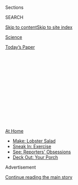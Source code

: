 <div id="app">

<div>

<div>

<div>

<div class="NYTAppHideMasthead css-1q2w90k e1suatyy0">

<div class="section css-ui9rw0 e1suatyy2">

<div class="css-eph4ug er09x8g0">

<div class="css-6n7j50">

</div>

<span class="css-1dv1kvn">Sections</span>

<div class="css-10488qs">

<span class="css-1dv1kvn">SEARCH</span>

</div>

[Skip to content](#site-content)[Skip to site
index](#site-index)

</div>

<div id="masthead-section-label" class="css-1wr3we4 eaxe0e00">

[Science](https://www.nytimes3xbfgragh.onion/section/science)

</div>

<div class="css-10698na e1huz5gh0">

</div>

</div>

<div id="masthead-bar-one" class="section hasLinks css-15hmgas e1csuq9d3">

<div class="css-uqyvli e1csuq9d0">

</div>

<div class="css-1uqjmks e1csuq9d1">

</div>

<div class="css-9e9ivx">

[](https://myaccount.nytimes3xbfgragh.onion/auth/login?response_type=cookie&client_id=vi)

</div>

<div class="css-1bvtpon e1csuq9d2">

[Today’s
Paper](https://www.nytimes3xbfgragh.onion/section/todayspaper)

</div>

</div>

</div>

</div>

<div data-aria-hidden="false">

<div id="site-content" data-role="main">

<div>

<div class="css-1aor85t" style="opacity:0.000000001;z-index:-1;visibility:hidden">

<div class="css-1hqnpie">

<div class="css-epjblv">

<span class="css-17xtcya">[Science](/section/science)</span><span class="css-x15j1o">|</span><span class="css-fwqvlz">Hubble
Marks 30 Years of Seeing a Universe Being Born and
Dying</span>

</div>

<div class="css-k008qs">

<div class="css-1iwv8en">

<span class="css-18z7m18"></span>

<div>

</div>

</div>

<span class="css-1n6z4y">https://nyti.ms/3eUjt0X</span>

<div class="css-1705lsu">

<div class="css-4xjgmj">

<div class="css-4skfbu" data-role="toolbar" data-aria-label="Social Media Share buttons, Save button, and Comments Panel with current comment count" data-testid="share-tools">

  - 
  - 
  - 
  - 
    
    <div class="css-6n7j50">
    
    </div>

  - 

</div>

</div>

</div>

</div>

</div>

</div>

<div class="css-13pd83m">

<div id="NYT_TOP_BANNER_REGION">

<div>

<div id="maps-athome-menu" class="section css-l08pwh interactive-content interactive-size-medium">

<div class="css-17ih8de interactive-body">

<div class="at-home-nav__innerContainer">

<div class="at-home-nav__title">

[At
Home](https://www.nytimes3xbfgragh.onion/spotlight/at-home?action=click&pgtype=Article&state=default&region=TOP_BANNER&context=at_home_menu)

</div>

  - [Make: Lobster
    Salad](https://www.nytimes3xbfgragh.onion/2020/08/14/dining/lobster-salad-recipe.html?action=click&pgtype=Article&state=default&region=TOP_BANNER&context=at_home_menu)
  - [Sneak In:
    Exercise](https://www.nytimes3xbfgragh.onion/2020/08/15/at-home/coronavirus-at-home-quick-exercises.html?action=click&pgtype=Article&state=default&region=TOP_BANNER&context=at_home_menu)
  - [See: Reporters'
    Obsessions](https://www.nytimes3xbfgragh.onion/interactive/2020/at-home/even-more-reporters-editors-diaries-lists-recommendations.html?action=click&pgtype=Article&state=default&region=TOP_BANNER&context=at_home_menu)
  - [Deck Out: Your
    Porch](https://www.nytimes3xbfgragh.onion/2020/08/15/at-home/coronavirus-fall-patio-furniture.html?action=click&pgtype=Article&state=default&region=TOP_BANNER&context=at_home_menu)

</div>

</div>

</div>

</div>

</div>

</div>

<div id="top-wrapper" class="css-1sy8kpn">

<div id="top-slug" class="css-l9onyx">

Advertisement

</div>

[Continue reading the main
story](#after-top)

<div class="ad top-wrapper" style="text-align:center;height:100%;display:block;min-height:250px">

<div id="top" class="place-ad" data-position="top" data-size-key="top">

</div>

</div>

<div id="after-top">

</div>

</div>

<div>

<div id="sponsor-wrapper" class="css-1hyfx7x">

<div id="sponsor-slug" class="css-19vbshk">

Supported by

</div>

[Continue reading the main
story](#after-sponsor)

<div id="sponsor" class="ad sponsor-wrapper" style="text-align:center;height:100%;display:block">

</div>

<div id="after-sponsor">

</div>

</div>

<div class="css-186x18t">

Out There

</div>

<div class="css-1vkm6nb ehdk2mb0">

# Hubble Marks 30 Years of Seeing a Universe Being Born and Dying

</div>

A new image reminds us of what the orbiting observatory has let us see.

<div class="css-79elbk" data-testid="photoviewer-wrapper">

<div class="css-z3e15g" data-testid="photoviewer-wrapper-hidden">

</div>

<div class="css-1a48zt4 ehw59r15" data-testid="photoviewer-children">

![<span class="css-16f3y1r e13ogyst0" data-aria-hidden="true">The giant
red nebula, NGC 2014, and its smaller blue neighbor, NGC 2020, part of
the Large Magellanic Cloud in the Milky Way, about 163,000 light years
away, in this new image by the Hubble Space
Telescope.</span><span class="css-cnj6d5 e1z0qqy90" itemprop="copyrightHolder"><span class="css-1ly73wi e1tej78p0">Credit...</span><span><span>NASA,
ESA and
STScI</span></span></span>](https://static01.graylady3jvrrxbe.onion/images/2020/04/24/science/24SCI-OUTTHERE-HUBBLE1/merlin_171897510_2bd1af61-81c9-47ff-b7be-7177c19c76e1-articleLarge.jpg?quality=75&auto=webp&disable=upscale)

</div>

</div>

<div class="css-18e8msd">

<div class="css-vp77d3 epjyd6m0">

<div class="css-hus3qt ey68jwv0" data-aria-hidden="true">

[![Dennis
Overbye](https://static01.graylady3jvrrxbe.onion/images/2018/07/30/multimedia/author-dennis-overbye/author-dennis-overbye-thumbLarge.png
"Dennis Overbye")](https://www.nytimes3xbfgragh.onion/by/dennis-overbye)

</div>

<div class="css-1baulvz">

By [<span class="css-1baulvz last-byline" itemprop="name">Dennis
Overbye</span>](https://www.nytimes3xbfgragh.onion/by/dennis-overbye)

</div>

</div>

  - April 24,
    2020

  - 
    
    <div class="css-4xjgmj">
    
    <div class="css-d8bdto" data-role="toolbar" data-aria-label="Social Media Share buttons, Save button, and Comments Panel with current comment count" data-testid="share-tools">
    
      - 
      - 
      - 
      - 
        
        <div class="css-6n7j50">
        
        </div>
    
      - 
    
    </div>
    
    </div>

</div>

</div>

<div class="section meteredContent css-1r7ky0e" name="articleBody" itemprop="articleBody">

<div class="css-1fanzo5 StoryBodyCompanionColumn">

<div class="css-53u6y8">

“He not busy being born is busy dying.” So said Bob Dylan in “[It’s
Alright Ma](https://www.youtube.com/watch?v=_CJHbfkROow) (I’m Only
Bleeding).”

As shown in a new picture of stormy star birth in a nearby galaxy,
captured by the Hubble Space Telescope, the cosmos is keeping up the
tradition of both birth and death. Stars are being born out of the ashes
of old ones, forever refreshing the universe.

The picture was released Friday by the Space Telescope Science Institute
in Baltimore, keepers of the Hubble, in honor of the 30th anniversary of
the launch of that telescope on April 24, 1990.

That, too, was a time of darkness and rebirth in our world. Astronomers
had dreamed for half a century of a telescope in space above the
distorting and absorbing effects of the atmosphere, but that dream of a
new rebirth for astronomy almost died when the telescope was launched
and astronomers found they couldn’t focus it. The primary mirror had
been ground to the wrong shape.

</div>

</div>

<div class="css-1fanzo5 StoryBodyCompanionColumn">

<div class="css-53u6y8">

Hubble was famously reborn in 1993 when astronauts used the space
shuttle to fit it with corrective lenses. Over the next 16 years,
successive servicing missions kept Hubble on top of its game, and
astronomers now are confident that it will still be in prime shape when
its successor, the [James Webb Space
Telescope](https://www.nytimes3xbfgragh.onion/2016/11/22/science/nasa-webb-space-telescope-hubble.html),
is [at last launched next
year](https://www.nytimes3xbfgragh.onion/2018/06/27/science/webb-telescope-nasa.html),
[we
hope](https://www.nytimes3xbfgragh.onion/2020/03/19/science/nasa-coronavirus-sls-rocket-moon.html),
giving the world two peerless eyes in the sky.

</div>

</div>

<div class="css-79elbk" data-testid="photoviewer-wrapper">

<div class="css-z3e15g" data-testid="photoviewer-wrapper-hidden">

</div>

<div class="css-1a48zt4 ehw59r15" data-testid="photoviewer-children">

![<span class="css-16f3y1r e13ogyst0" data-aria-hidden="true">F. Story
Musgrave on the first mission to service the Hubble Space Telescope in
1993.</span><span class="css-cnj6d5 e1z0qqy90" itemprop="copyrightHolder"><span class="css-1ly73wi e1tej78p0">Credit...</span><span>NASA</span></span>](https://static01.graylady3jvrrxbe.onion/images/2020/04/24/science/24SCI-HUBBLE2/merlin_145026177_f24c9044-c502-4a84-b4de-3bbe11fecfe5-articleLarge.jpg?quality=75&auto=webp&disable=upscale)

</div>

</div>

<div class="css-1fanzo5 StoryBodyCompanionColumn">

<div class="css-53u6y8">

Among Hubble’s triumphs over the decades have been [charting the effects
of dark energy on the growth of the
universe](https://www.nytimes3xbfgragh.onion/2019/02/25/science/cosmos-hubble-dark-energy.html),
surveying the weather throughout the solar system and measuring the
expansion of the universe precisely enough to challenge battle-tested
theories of cosmology.

And in pictures such as this 30th birthday portrait, it has documented
the violent births and deaths of stars obeying Mr. Dylan’s dictum.
[Entitled “Cosmic
Reef,”](https://hubblesite.org/contents/news-releases/2020/news-2020-16#section-id-2)
in an allusion to the richness of undersea life, it shows a so-called
stellar nursery in the Large Magellanic Cloud, a satellite galaxy of our
Milky Way, about 163,000 light years from here.

The reddish nebula at upper right is full of stars at least 10 times as
massive as the sun. Winds of particles and radiation coming off them
push the gas in the nebula into waves and bubbles from which new stars
will eventually form.

Below it, a single giant star 200,000 times brighter than the sun has
blown its own blue bubble of gas.

</div>

</div>

<div class="css-1fanzo5 StoryBodyCompanionColumn">

<div class="css-53u6y8">

And the cosmic beat goes on. And so does
Hubble.

</div>

</div>

<div class="css-1sngw6j">

[](https://www.nytimes3xbfgragh.onion/interactive/2015/04/23/science/space/unforgettable-hubble-space-telescope-photos.html)

<div class="css-1eoytci">

![](https://static01.graylady3jvrrxbe.onion/images/2015/04/23/science/hubble_25/hubble_25-videoLarge.jpg)

</div>

<div class="css-1rha1bf">

## Unforgettable Hubble Space Telescope Photos

On the eve of the 25th anniversary of the launch of the Hubble Space
Telescope, we asked astronomers and others involved in the telescope’s
groundbreaking story to tell us about their favorite images.

</div>

</div>

</div>

<div>

</div>

<div>

</div>

<div>

</div>

<div>

<div id="bottom-wrapper" class="css-1ede5it">

<div id="bottom-slug" class="css-l9onyx">

Advertisement

</div>

[Continue reading the main
story](#after-bottom)

<div id="bottom" class="ad bottom-wrapper" style="text-align:center;height:100%;display:block;min-height:90px">

</div>

<div id="after-bottom">

</div>

</div>

</div>

</div>

</div>

## Site Index

<div>

</div>

## Site Information Navigation

  - [© <span>2020</span> <span>The New York Times
    Company</span>](https://help.nytimes3xbfgragh.onion/hc/en-us/articles/115014792127-Copyright-notice)

<!-- end list -->

  - [NYTCo](https://www.nytco.com/)
  - [Contact
    Us](https://help.nytimes3xbfgragh.onion/hc/en-us/articles/115015385887-Contact-Us)
  - [Work with us](https://www.nytco.com/careers/)
  - [Advertise](https://nytmediakit.com/)
  - [T Brand Studio](http://www.tbrandstudio.com/)
  - [Your Ad
    Choices](https://www.nytimes3xbfgragh.onion/privacy/cookie-policy#how-do-i-manage-trackers)
  - [Privacy](https://www.nytimes3xbfgragh.onion/privacy)
  - [Terms of
    Service](https://help.nytimes3xbfgragh.onion/hc/en-us/articles/115014893428-Terms-of-service)
  - [Terms of
    Sale](https://help.nytimes3xbfgragh.onion/hc/en-us/articles/115014893968-Terms-of-sale)
  - [Site
    Map](https://spiderbites.nytimes3xbfgragh.onion)
  - [Help](https://help.nytimes3xbfgragh.onion/hc/en-us)
  - [Subscriptions](https://www.nytimes3xbfgragh.onion/subscription?campaignId=37WXW)

</div>

</div>

</div>

</div>
